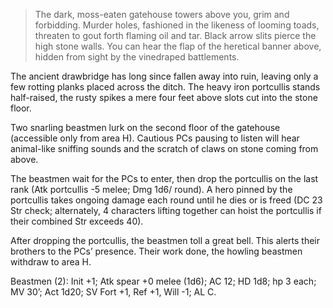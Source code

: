 > The dark, moss-eaten gatehouse towers above you, grim and forbidding. Murder holes, fashioned in the likeness of looming toads, threaten to gout forth flaming oil and tar. Black arrow slits pierce the high stone walls. You can hear the flap of the heretical banner above, hidden from sight by the vinedraped battlements.

The ancient drawbridge has long since fallen away into ruin, leaving only a few rotting planks placed across the ditch. The heavy iron portcullis stands half-raised, the rusty spikes a mere four feet above slots cut into the stone floor.

Two snarling beastmen lurk on the second floor of the gatehouse (accessible only from area H). Cautious PCs pausing to listen will hear animal-like sniffing sounds and the scratch of claws on stone coming from above.

The beastmen wait for the PCs to enter, then drop the portcullis on the last rank (Atk portcullis -5 melee; Dmg 1d6/ round). A hero pinned by the portcullis takes ongoing damage each round until he dies or is freed (DC 23 Str check; alternately, 4 characters lifting together can hoist the portcullis if their combined Str exceeds 40).

After dropping the portcullis, the beastmen toll a great bell. This alerts their brothers to the PCs’ presence. Their work done, the howling beastmen withdraw to area H.

Beastmen (2): Init +1; Atk spear +0 melee (1d6); AC 12; HD 1d8; hp 3 each; MV 30’; Act 1d20; SV Fort +1, Ref +1, Will -1; AL C.